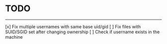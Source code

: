# TODO

---

[x] Fix multiple usernames with same base uid/gid
[ ] Fix files with SUID/SGID set after changing ownership
[ ] Check if username exists in the machine
